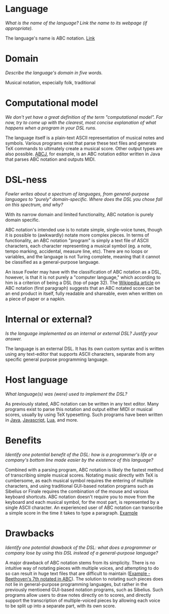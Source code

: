 # Language
_What is the name of the language? Link the name to its webpage 
(if appropriate)._

The language's name is ABC notation. [Link](http://abcnotation.com/)

# Domain
_Describe the language's domain in five words._

Musical notation, especially folk, traditional

# Computational model
_We don't yet have a great definition of the term "computational model". 
For now, try to come up with the clearest, most concise explanation of 
what happens when a program in your DSL runs._

The language itself is a plain-text ASCII representation of musical notes and symbols.  Various programs exist that parse these text files and generate TeX commands to ultimately create a musical score. Other output types are also possible.  [ABCJ](http://abcj.ganderband.com/), for example, is an ABC notation editor written in Java that parses ABC notation and outputs MIDI. 

# DSL-ness
_Fowler writes about a spectrum of languages, from general-purpose languages to 
"purely" domain-specific. Where does the DSL you chose fall on this spectrum, 
and why?_ 

With its narrow domain and limited functionality, ABC notation is purely domain specific. 

ABC notation's intended use is to notate simple, single-voice tunes, though it is possible to (awkwardly) notate more complex pieces. In terms of functionality, an ABC notation "program" is simply a text file of ASCII characters, each character representing a musical symbol (eg. a note, tempo marking, accidental, measure line, etc). There are no loops or variables, and the language is not Turing complete, meaning that it cannot be classified as a general-purpose language.

An issue Fowler may have with the classification of ABC notation as a DSL, however, is that it is not purely a "computer language," which according to him is a criterion of being a DSL (top of page 32). The [Wikipedia article](https://en.wikipedia.org/wiki/ABC_notation) on ABC notation (first paragraph) suggests that an ABC notated score can be an end product in itself, fully readable and shareable, even when written on a piece of paper or a napkin.

# Internal or external?
_Is the language implemented as an internal or external DSL? 
Justify your answer._

The language is an external DSL.  It has its own custom syntax and is written using any text-editor that supports ASCII characters, separate from any specific general purpose programming language.

# Host language
_What language(s) was (were) used to implement the DSL?_

As previously stated, ABC notation can be written in any text editor. Many programs exist to parse this notation and output either MIDI or musical scores, usually by using TeX typesetting. Such programs have been written in [Java](http://abcj.ganderband.com/), [Javascript](https://github.com/paulrosen/abcjs), [Lua](https://code.google.com/p/abclua/), and more.

# Benefits
_Identify one potential benefit of the DSL: how is a programmer's life or a 
company's bottom line made easier by the existence of this language?_

Combined with a parsing program, ABC notation is likely the fastest method of transcribing simple musical scores.  Notating music directly with TeX is cumbersome, as each musical symbol requires the entering of multiple characters, and using traditional GUI-based notation programs such as Sibelius or Finale requires the combination of the mouse and various keyboard shortcuts.  ABC notation doesn't require you to move from the keyboard and each musical symbol, for the most part, is represented by a single ASCII character.  An experienced user of ABC notation can transcribe a simple score in the time it takes to type a paragraph.  [Example](http://abcnotation.com/getResource/downloads/text_/by-way-of-the-dow.abc?a=thesession.org/tunes/8649.no-ext/0001)

# Drawbacks
_Identify one potential drawback of the DSL: what does a programmer or company 
lose by using this DSL instead of a general-purpose language?_

A major drawback of ABC notation stems from its simplicity.  There is no intuitive way of notating pieces with multiple voices, and attempting to do so can result in huge text files that are difficult to maintain ([Example - Beethoven's 7th notated in ABC](http://www.ucolick.org/~sla/abcmusic/s7m2p.abc)).  The solution to notating such pieces does not lie in general-purpose programming languages, but rather in the previously mentioend GUI-based notation programs, such as Sibelius.  Such programs allow users to draw notes directly on to scores, and directly support the transcription of multiple-voiced pieces by allowing each voice to be split up into a separate part, with its own score.